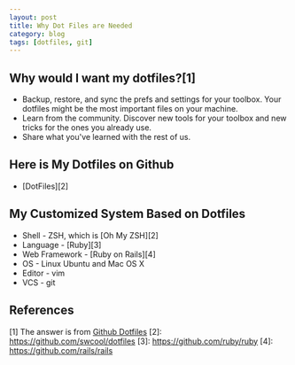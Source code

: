 ```yaml
---
layout: post
title: Why Dot Files are Needed
category: blog
tags: [dotfiles, git]
---
```


## Why would I want my dotfiles?[1]
  * Backup, restore, and sync the prefs and settings for your toolbox. Your dotfiles might be the most important files on your machine.
  * Learn from the community. Discover new tools for your toolbox and new tricks for the ones you already use.
  * Share what you've learned with the rest of us.

## Here is My Dotfiles on Github
  * [DotFiles][2]

## My Customized System Based on Dotfiles
  * Shell - ZSH, which is [Oh My ZSH][2]
  * Language - [Ruby][3]
  * Web Framework - [Ruby on Rails][4]
  * OS - Linux Ubuntu and Mac OS X
  * Editor - vim
  * VCS - git

## References

[1] The answer is from [Github Dotfiles](http://dotfiles.github.com/)
[2]: https://github.com/swcool/dotfiles
[3]: https://github.com/ruby/ruby
[4]: https://github.com/rails/rails
